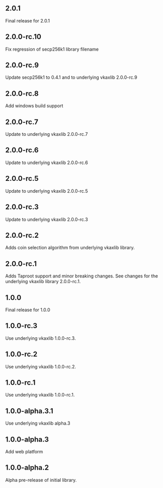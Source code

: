 ## 2.0.1

Final release for 2.0.1

## 2.0.0-rc.10

Fix regression of secp256k1 library filename

## 2.0.0-rc.9

Update secp256k1 to 0.4.1 and to underlying vkaxlib 2.0.0-rc.9

## 2.0.0-rc.8

Add windows build support

## 2.0.0-rc.7

Update to underlying vkaxlib 2.0.0-rc.7

## 2.0.0-rc.6

Update to underlying vkaxlib 2.0.0-rc.6

## 2.0.0-rc.5

Update to underlying vkaxlib 2.0.0-rc.5

## 2.0.0-rc.3

Update to underlying vkaxlib 2.0.0-rc.3

## 2.0.0-rc.2

Adds coin selection algorithm from underlying vkaxlib library.

## 2.0.0-rc.1

Adds Taproot support and minor breaking changes. See changes for the underlying
vkaxlib library 2.0.0-rc.1.

## 1.0.0

Final release for 1.0.0

## 1.0.0-rc.3

Use underlying vkaxlib 1.0.0-rc.3.

## 1.0.0-rc.2

Use underlying vkaxlib 1.0.0-rc.2.

## 1.0.0-rc.1

Use underlying vkaxlib 1.0.0-rc.1.

## 1.0.0-alpha.3.1

Use underlying vkaxlib alpha.3

## 1.0.0-alpha.3

Add web platform

## 1.0.0-alpha.2

Alpha pre-release of initial library.
